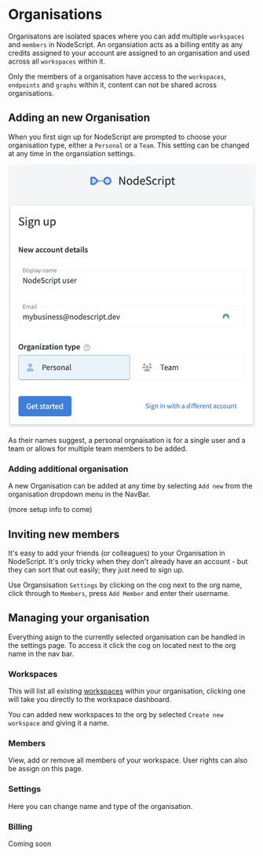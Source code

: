 # Organisations

Organisatons are isolated spaces where you can add multiple `workspaces` and `members` in NodeScript. An organsiation acts as a billing entity as any credits assigned to your account are assigned to an organisation and used across all `workspaces` within it.

Only the members of a organisation have access to the `workspaces`, `endpoints` and `graphs` within it, content can not be shared across organisations.

## Adding an new Organisation

When you first sign up for NodeScript are prompted to choose your organisation type, either a `Personal` or a `Team`. This setting can be changed at any time in the organsiation settings. 

![New Organisation](./images/organisations/new_org.png)

As their names suggest, a personal orgnaisation is for a single user and a team or allows for multiple team members to be added. 

### Adding additional organisation
A new Organisation can be added at any time by selecting `Add new` from the organisation dropdown menu in the NavBar.

(more setup info to come)

## Inviting new members

It's easy to add your friends (or colleagues) to your Organisation in NodeScript. It's only tricky when they don't already have an account - but they can sort that out easily; they just need to sign up.

Use Organsisation `Settings` by clicking on the cog next to the org name, click through to `Members`, press `Add Member` and enter their username.

## Managing your organisation

Everything asign to the currently selected organisation can be handled in the settings page. To access it click the cog on located next to the org name in the nav bar. 

### Workspaces
This will list all existing [workspaces](./workspaces.md) within your organisation, clicking one will take you directly to the workspace dashboard. 

You can added new workspaces to the org by selected `Create new workspace` and giving it a name.

### Members
View, add or remove all members of your workspace. User rights can also be assign on this page.

### Settings
Here you can change name and type of the organisation. 

### Billing

Coming soon






 

 

